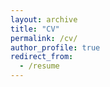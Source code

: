 ```yaml
---
layout: archive
title: "CV"
permalink: /cv/
author_profile: true
redirect_from:
  - /resume
---
```


<object data="http://mjsargent.github.io/files/MJS_cv.pdf" width="1000" height="1000" type='application/pdf'></object>
